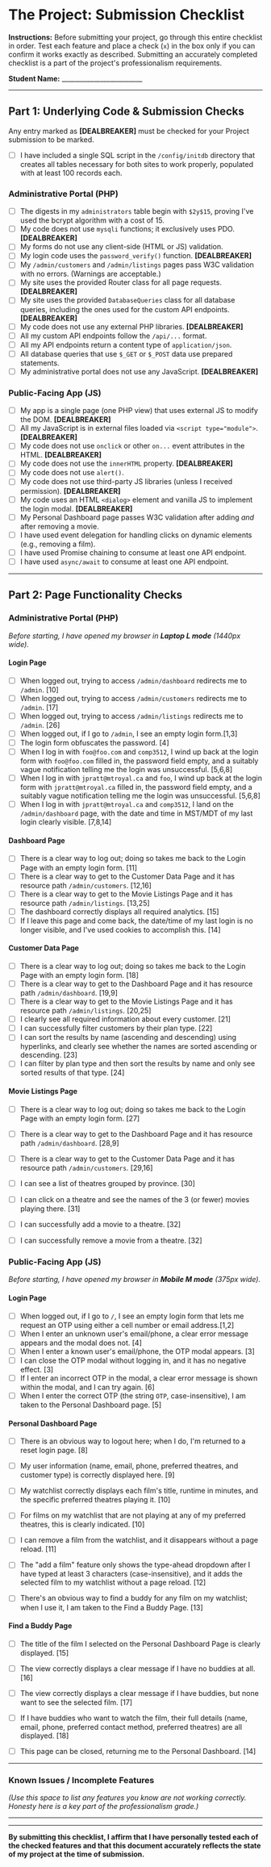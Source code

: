# The Project: Submission Checklist

**Instructions:** Before submitting your project, go through this entire checklist in order. Test each feature and place a check (`x`) in the box only if you can confirm it works exactly as described. Submitting an accurately completed checklist is a part of the project's professionalism requirements.

**Student Name:** _________________________

---

## Part 1: Underlying Code & Submission Checks

Any entry marked as **[DEALBREAKER]** must be checked for your Project submission to be marked.

- [ ] I have included a single SQL script in the `/config/initdb` directory that creates all tables necessary for both sites to work properly, populated with at least 100 records each.

### Administrative Portal (PHP)

- [ ] The digests in my `administrators` table begin with `$2y$15`, proving I've used the bcrypt algorithm with a cost of 15.
- [ ] My code does not use `mysqli` functions; it exclusively uses PDO. **[DEALBREAKER]** 
- [ ] My forms do not use any client-side (HTML or JS) validation.
- [ ] My login code uses the `password_verify()` function. **[DEALBREAKER]** 
- [ ] My `/admin/customers` and `/admin/listings` pages pass W3C validation with no errors. (Warnings are acceptable.)
- [ ] My site uses the provided Router class for all page requests. **[DEALBREAKER]** 
- [ ] My site uses the provided `DatabaseQueries` class for all database queries, including the ones used for the custom API endpoints. **[DEALBREAKER]** 
- [ ] My code does not use any external PHP libraries. **[DEALBREAKER]** 
- [ ] All my custom API endpoints follow the `/api/...` format.
- [ ] All my API endpoints return a content type of `application/json`.
- [ ] All database queries that use `$_GET` or `$_POST` data use prepared statements.
- [ ] My administrative portal does not use any JavaScript. **[DEALBREAKER]** 

### Public-Facing App (JS)

- [ ] My app is a single page (one PHP view) that uses external JS to modify the DOM. **[DEALBREAKER]** 
- [ ] All my JavaScript is in external files loaded via `<script type="module">`. **[DEALBREAKER]**
- [ ] My code does not use `onclick` or other `on...` event attributes in the HTML. **[DEALBREAKER]**
- [ ] My code does not use the `innerHTML` property. **[DEALBREAKER]**
- [ ] My code does not use `alert()`.
- [ ] My code does not use third-party JS libraries (unless I received permission). **[DEALBREAKER]** 
- [ ] My code uses an HTML `<dialog>` element and vanilla JS to implement the login modal. **[DEALBREAKER]**
- [ ] My Personal Dashboard page passes W3C validation after adding *and* after removing a movie.
- [ ] I have used event delegation for handling clicks on dynamic elements (e.g., removing a film).
- [ ] I have used Promise chaining to consume at least one API endpoint.
- [ ] I have used `async/await` to consume at least one API endpoint.

---

## Part 2: Page Functionality Checks

### Administrative Portal (PHP)

*Before starting, I have opened my browser in **Laptop L mode** (1440px wide).*

#### Login Page
- [ ] When logged out, trying to access `/admin/dashboard` redirects me to `/admin`. [10]
- [ ] When logged out, trying to access `/admin/customers` redirects me to `/admin`. [17]
- [ ] When logged out, trying to access `/admin/listings` redirects me to `/admin`. [26]
- [ ] When logged out, if I go to `/admin`, I see an empty login form.[1,3]
- [ ] The login form obfuscates the password. [4]
- [ ] When I log in with `foo@foo.com` and `comp3512`, I wind up back at the login form with `foo@foo.com` filled in, the password field empty, and a suitably vague notification telling me the login was unsuccessful. [5,6,8]
- [ ] When I log in with `jpratt@mtroyal.ca` and `foo`, I wind up back at the login form with `jpratt@mtroyal.ca` filled in, the password field empty, and a suitably vague notification telling me the login was unsuccessful. [5,6,8]
- [ ] When I log in with `jpratt@mtroyal.ca` and `comp3512`, I land on the `/admin/dashboard` page, with the date and time in MST/MDT of my last login clearly visible. [7,8,14]

#### Dashboard Page
- [ ] There is a clear way to log out; doing so takes me back to the Login Page with an empty login form. [11]
- [ ] There is a clear way to get to the Customer Data Page and it has resource path `/admin/customers`. [12,16]
- [ ] There is a clear way to get to the Movie Listings Page and it has resource path `/admin/listings`. [13,25]
- [ ] The dashboard correctly displays all required analytics. [15]
- [ ] If I leave this page and come back, the date/time of my last login is no longer visible, and I've used cookies to accomplish this. [14]

#### Customer Data Page
- [ ] There is a clear way to log out; doing so takes me back to the Login Page with an empty login form. [18]
- [ ] There is a clear way to get to the Dashboard Page and it has resource path `/admin/dashboard`. [19,9]
- [ ] There is a clear way to get to the Movie Listings Page and it has resource path `/admin/listings`. [20,25]
- [ ] I clearly see all required information about every customer. [21]
- [ ] I can successfully filter customers by their plan type. [22]
- [ ] I can sort the results by name (ascending and descending) using hyperlinks, and clearly see whether the names are sorted ascending or descending. [23]
- [ ] I can filter by plan type and then sort the results by name and only see sorted results of that type. [24]

#### Movie Listings Page
- [ ] There is a clear way to log out; doing so takes me back to the Login Page with an empty login form. [27]
- [ ] There is a clear way to get to the Dashboard Page and it has resource path `/admin/dashboard`. [28,9]
- [ ] There is a clear way to get to the Customer Data Page and it has resource path `/admin/customers`. [29,16]
- [ ] I can see a list of theatres grouped by province. [30]
- [ ] I can click on a theatre and see the names of the 3 (or fewer) movies playing there. [31]
- [ ] I can successfully add a movie to a theatre. [32]
- [ ] I can successfully remove a movie from a theatre. [32]


### Public-Facing App (JS)

*Before starting, I have opened my browser in **Mobile M mode** (375px wide).*

#### Login Page
- [ ] When logged out, if I go to `/`, I see an empty login form that lets me request an OTP using either a cell number or email address.[1,2]
- [ ] When I enter an unknown user's email/phone, a clear error message appears and the modal does not. [4]
- [ ] When I enter a known user's email/phone, the OTP modal appears. [3]
- [ ] I can close the OTP modal without logging in, and it has no negative effect. [3]
- [ ] If I enter an incorrect OTP in the modal, a clear error message is shown within the modal, and I can try again. [6]
- [ ] When I enter the correct OTP (the string `OTP`, case-insensitive), I am taken to the Personal Dashboard page. [5] 

#### Personal Dashboard Page
- [ ] There is an obvious way to logout here; when I do, I'm returned to a reset login page. [8]
- [ ] My user information (name, email, phone, preferred theatres, and customer type) is correctly displayed here. [9]
- [ ] My watchlist correctly displays each film's title, runtime in minutes, and the specific preferred theatres playing it. [10]
- [ ] For films on my watchlist that are not playing at any of my preferred theatres, this is clearly indicated. [10]
- [ ] I can remove a film from the watchlist, and it disappears without a page reload. [11]
- [ ] The "add a film" feature only shows the type-ahead dropdown after I have typed at least 3 characters (case-insensitive), and it adds the selected film to my watchlist without a page reload. [12]
- [ ] There's an obvious way to find a buddy for any film on my watchlist; when I use it, I am taken to the Find a Buddy Page. [13]


#### Find a Buddy Page
- [ ] The title of the film I selected on the Personal Dashboard Page is clearly displayed. [15]
- [ ] The view correctly displays a clear message if I have no buddies at all. [16]
- [ ] The view correctly displays a clear message if I have buddies, but none want to see the selected film. [17]
- [ ] If I have buddies who want to watch the film, their full details (name, email, phone, preferred contact method, preferred theatres) are all displayed. [18]
- [ ] This page can be closed, returning me to the Personal Dashboard. [14]


---

### Known Issues / Incomplete Features

*(Use this space to list any features you know are not working correctly. Honesty here is a key part of the professionalism grade.)*

________________________________________________________________________________
________________________________________________________________________________

**By submitting this checklist, I affirm that I have personally tested each of the checked features and that this document accurately reflects the state of my project at the time of submission.**